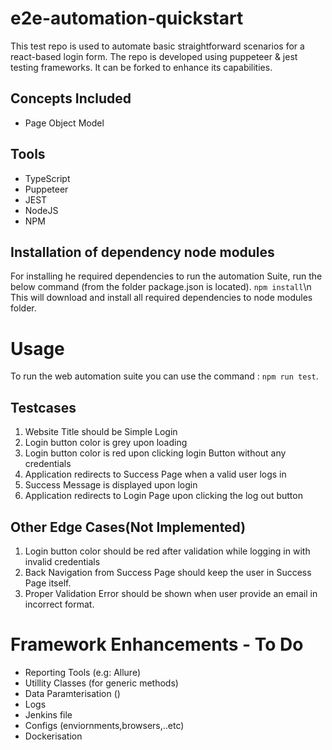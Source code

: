# e2e-automation-quickstart
 This test repo is used to automate basic straightforward scenarios for a react-based login form. The repo is developed using puppeteer & jest testing frameworks. It can be forked to enhance its capabilities.

## Concepts Included
* Page Object Model
## Tools
* TypeScript
* Puppeteer
* JEST
* NodeJS
* NPM


## Installation of dependency node modules

 For installing he required dependencies to run the automation Suite, run the below command (from the folder package.json is located). 
`npm install`\n
This will download and install all required dependencies to node modules folder.
# Usage

To run the web automation suite you can use the command :
`npm run test`.

## Testcases
1. Website Title should be Simple Login
2. Login button color is grey upon loading
3. Login button color is red upon clicking login Button without any credentials
4. Application redirects to Success Page when a valid user logs in
5. Success Message is displayed upon login
6. Application redirects to Login Page upon clicking the log out button
## Other Edge Cases(Not Implemented)
1. Login button color should be red after validation while logging in with invalid credentials
2. Back Navigation from Success Page should keep the user in Success Page itself.
3. Proper Validation Error should be shown when user provide an email in incorrect format.

# Framework Enhancements - To Do
- Reporting Tools (e.g: Allure)
- Utillity Classes (for generic methods)
- Data Paramterisation ()
- Logs
- Jenkins file
- Configs (enviornments,browsers,..etc)
- Dockerisation
